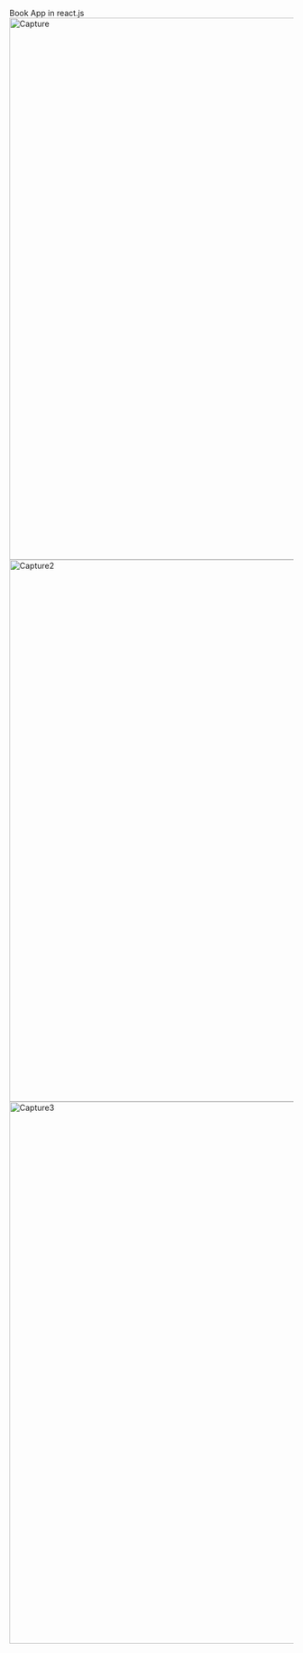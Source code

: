 Book App in react.js
<img width="960" alt="Capture" src="https://user-images.githubusercontent.com/59117264/185438743-8ca2e274-141f-4c67-9120-98c51c751e91.PNG">
<img width="960" alt="Capture2" src="https://user-images.githubusercontent.com/59117264/185439022-efa9cf78-af58-41f3-9cdd-d2c97521b176.PNG">
<img width="960" alt="Capture3" src="https://user-images.githubusercontent.com/59117264/185439288-43deb863-7a7d-48b9-a3f1-a2d6ca575446.PNG">

